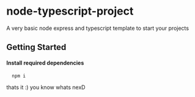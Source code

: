 # node-typescript-project

A very basic node express and typescript template to start your projects


## Getting Started

#### Install required dependencies

```http
  npm i
```

thats it :)
you know whats nexD
